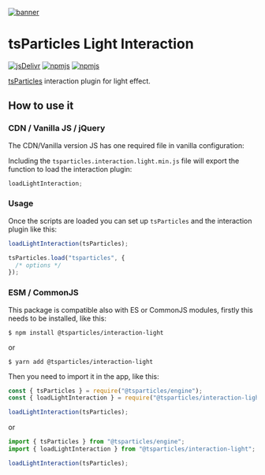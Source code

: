 [![banner](https://particles.js.org/images/banner2.png)](https://particles.js.org)

# tsParticles Light Interaction

[![jsDelivr](https://data.jsdelivr.com/v1/package/npm/@tsparticles/interaction-light/badge)](https://www.jsdelivr.com/package/npm/@tsparticles/interaction-light)
[![npmjs](https://badge.fury.io/js/@tsparticles/interaction-light.svg)](https://www.npmjs.com/package/@tsparticles/interaction-light)
[![npmjs](https://img.shields.io/npm/dt/@tsparticles/interaction-light)](https://www.npmjs.com/package/@tsparticles/interaction-light)

[tsParticles](https://github.com/matteobruni/tsparticles) interaction plugin for light effect.

## How to use it

### CDN / Vanilla JS / jQuery

The CDN/Vanilla version JS has one required file in vanilla configuration:

Including the `tsparticles.interaction.light.min.js` file will export the function to load the interaction plugin:

```javascript
loadLightInteraction;
```

### Usage

Once the scripts are loaded you can set up `tsParticles` and the interaction plugin like this:

```javascript
loadLightInteraction(tsParticles);

tsParticles.load("tsparticles", {
  /* options */
});
```

### ESM / CommonJS

This package is compatible also with ES or CommonJS modules, firstly this needs to be installed, like this:

```shell
$ npm install @tsparticles/interaction-light
```

or

```shell
$ yarn add @tsparticles/interaction-light
```

Then you need to import it in the app, like this:

```javascript
const { tsParticles } = require("@tsparticles/engine");
const { loadLightInteraction } = require("@tsparticles/interaction-light");

loadLightInteraction(tsParticles);
```

or

```javascript
import { tsParticles } from "@tsparticles/engine";
import { loadLightInteraction } from "@tsparticles/interaction-light";

loadLightInteraction(tsParticles);
```
